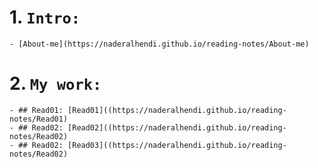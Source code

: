 # 1. `Intro:` 
    - [About-me](https://naderalhendi.github.io/reading-notes/About-me)
# 2. `My work:`
    - ## Read01: [Read01]((https://naderalhendi.github.io/reading-notes/Read01)
    - ## Read02: [Read02]((https://naderalhendi.github.io/reading-notes/Read02)
    - ## Read02: [Read03]((https://naderalhendi.github.io/reading-notes/Read02)

